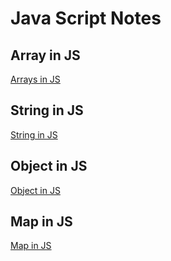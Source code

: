 # Java Script Notes

## Array in JS

[Arrays in JS](ARRAY.md)

## String in JS

[String in JS](STRING.md)

## Object in JS

[Object in JS](OBJECT.md)

## Map in JS

[Map in JS](MAP.md)
